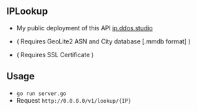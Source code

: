 ## IPLookup
- My public deployment of this API [ip.ddos.studio](https://ip.ddos.studio/v1/lookup/1.1.1.1)

- ( Requires GeoLite2 ASN and City database [.mmdb format] )
- ( Requires SSL Certificate ) 

## Usage
- `go run server.go`
- Request `http://0.0.0.0/v1/lookup/{IP}`

